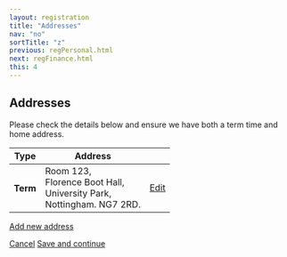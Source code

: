 ```yaml
---
layout: registration
title: "Addresses"
nav: "no"
sortTitle: "z"
previous: regPersonal.html
next: regFinance.html
this: 4
---
```


## Addresses

Please check the details below and ensure we have both a term time and home address.


<table class="table table-striped notFullWidth">
  <thead>
    <tr>
      <th scope="col">Type </th>
      <th scope="col">Address</th>
      <th scope="col"></th>
    </tr>
  </thead>
  <tbody>
    <tr>
      <th scope="row">Term</th>
      <td>Room 123,<br/>Florence Boot Hall,<br/>University Park,<br/>Nottingham. NG7 2RD.</td>
      <td><a class="btn btn-outline-primary" href="#"><i class="fas fa-edit"></i> Edit</a></td>
    </tr>
  </tbody>
</table>

<a class="btn btn-outline-primary" href="#" style="margin-bottom:1.5em"><i class="fas fa-plus-square"></i> Add new address</a>



<div id="buttons">
  <a class="btn btn-outline-secondary" href="{{page.previous}}">Cancel</a>
  <a class="btn btn-primary" type="submit" href="{{page.next}}">Save and continue</a>
</div>
